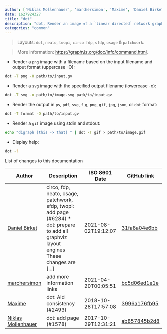 ```yaml
---
author: ['Niklas Mollenhauer', 'marchersimon', 'Maxime', 'Daniel Birket']
date: 1627924327
title: "dot"
description: "dot, Render an image of a `linear directed` network graph from a `graphviz` file."
categories: "common"
---
```

> Layouts: `dot`, `neato`, `twopi`, `circo`, `fdp`, `sfdp`, `osage` & `patchwork`.

> More information: <https://graphviz.org/doc/info/command.html>.

- Render a `png` image with a filename based on the input filename and output format (uppercase -O):

```bash
dot -T png -O path/to/input.gv
```

- Render a `svg` image with the specified output filename (lowercase -o):

```bash
dot -T svg -o path/to/image.svg path/to/input.gv
```

- Render the output in `ps`, `pdf`, `svg`, `fig`, `png`, `gif`, `jpg`, `json`, or `dot` format:

```bash
dot -T format -O path/to/input.gv
```

- Render a `gif` image using stdin and stdout:

```bash
echo "digraph {this -> that} " | dot -T gif > path/to/image.gif
```

- Display help:

```bash
dot -?
```
List of changes to this documentation


Author | Description | ISO 8601 Date | GitHub link
------|-----|-----|-----
[Daniel Birket](mailto:danielb@birket.com) | circo, fdp, neato, osage, patchwork, sfdp, twopi: add page (#6284) * dot: prepare to add all graphviz layout engines These changes are [...] | 2021-08-02T19:12:07 | [31fa8a04e6bb](https://github.com/tldr-pages/tldr/commit/31fa8a04e6bb2bcf654323ba791e9be3de2229b9)
[marchersimon](mailto:marchersimon@zohomail.eu) | add more information links | 2021-04-20T00:05:51 | [bc5d06ed1e1e](https://github.com/tldr-pages/tldr/commit/bc5d06ed1e1e112cfb368a38ae5918ef124cdc22)
[Maxime](mailto:maximebloch@users.noreply.github.com) | dot: Aid consistency (#2493) | 2018-10-28T17:57:08 | [3996a176fb95](https://github.com/tldr-pages/tldr/commit/3996a176fb9588cf0778ba9c012a12c31a976c65)
[Niklas Mollenhauer](mailto:nikeee@users.noreply.github.com) | dot: add page (#1578) | 2017-10-29T12:31:21 | [ab857845b2d8](https://github.com/tldr-pages/tldr/commit/ab857845b2d87e39e904ceb80c78a69e1a7dee5c)

